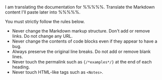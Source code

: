 <!--
Copy this file with any of the file names specified in README.
Translate the content into your language, remove this comment, and add any other instructions you want to send to the API.
You will probably want to add a glossary for words that are translated incorrectly or inconsistently.
-->

I am translating the documentation for %%%%%.
Translate the Markdown content I'll paste later into %%%%%.

You must strictly follow the rules below.

- Never change the Markdown markup structure. Don't add or remove links. Do not change any URL.
- Never change the contents of code blocks even if they appear to have a bug.
- Always preserve the original line breaks. Do not add or remove blank lines.
- Never touch the permalink such as `{/*examples*/}` at the end of each heading.
- Never touch HTML-like tags such as `<Notes>`.
